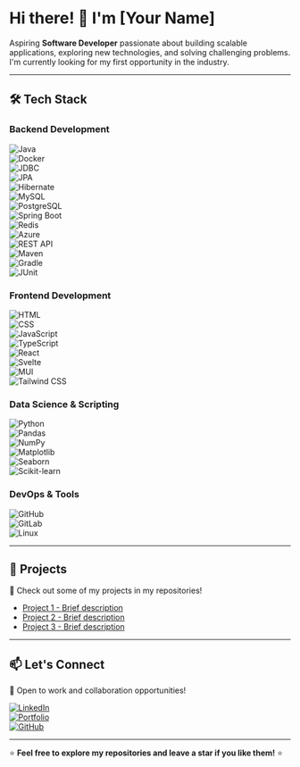 # Hi there! 👋 I'm [Your Name]  

Aspiring **Software Developer** passionate about building scalable applications, exploring new technologies, and solving challenging problems. I'm currently looking for my first opportunity in the industry.  

---

## 🛠 Tech Stack  

### Backend Development  
![Java](https://img.shields.io/badge/Java-%23ED8B00.svg?style=flat&logo=java&logoColor=white)  
![Docker](https://img.shields.io/badge/Docker-%230db7ed.svg?style=flat&logo=docker&logoColor=white)  
![JDBC](https://img.shields.io/badge/JDBC-007396?style=flat&logo=java&logoColor=white)  
![JPA](https://img.shields.io/badge/JPA-007396?style=flat&logo=hibernate&logoColor=white)  
![Hibernate](https://img.shields.io/badge/Hibernate-59666C?style=flat&logo=hibernate&logoColor=white)  
![MySQL](https://img.shields.io/badge/MySQL-4479A1?style=flat&logo=mysql&logoColor=white)  
![PostgreSQL](https://img.shields.io/badge/PostgreSQL-336791?style=flat&logo=postgresql&logoColor=white)  
![Spring Boot](https://img.shields.io/badge/Spring%20Boot-6DB33F?style=flat&logo=spring&logoColor=white)  
![Redis](https://img.shields.io/badge/Redis-DC382D?style=flat&logo=redis&logoColor=white)  
![Azure](https://img.shields.io/badge/Microsoft%20Azure-0078D4?style=flat&logo=microsoft-azure&logoColor=white)  
![REST API](https://img.shields.io/badge/REST%20API-02569B?style=flat&logo=api&logoColor=white)  
![Maven](https://img.shields.io/badge/Maven-C71A36?style=flat&logo=apache-maven&logoColor=white)  
![Gradle](https://img.shields.io/badge/Gradle-02303A?style=flat&logo=gradle&logoColor=white)  
![JUnit](https://img.shields.io/badge/JUnit-25A162?style=flat&logo=junit5&logoColor=white)  

### Frontend Development  
![HTML](https://img.shields.io/badge/HTML5-E34F26?style=flat&logo=html5&logoColor=white)  
![CSS](https://img.shields.io/badge/CSS3-1572B6?style=flat&logo=css3&logoColor=white)  
![JavaScript](https://img.shields.io/badge/JavaScript-F7DF1E?style=flat&logo=javascript&logoColor=black)  
![TypeScript](https://img.shields.io/badge/TypeScript-3178C6?style=flat&logo=typescript&logoColor=white)  
![React](https://img.shields.io/badge/React-61DAFB?style=flat&logo=react&logoColor=black)  
![Svelte](https://img.shields.io/badge/Svelte-FF3E00?style=flat&logo=svelte&logoColor=white)  
![MUI](https://img.shields.io/badge/MUI-007FFF?style=flat&logo=mui&logoColor=white)  
![Tailwind CSS](https://img.shields.io/badge/Tailwind%20CSS-38B2AC?style=flat&logo=tailwind-css&logoColor=white)  

### Data Science & Scripting  
![Python](https://img.shields.io/badge/Python-3776AB?style=flat&logo=python&logoColor=white)  
![Pandas](https://img.shields.io/badge/Pandas-150458?style=flat&logo=pandas&logoColor=white)  
![NumPy](https://img.shields.io/badge/NumPy-013243?style=flat&logo=numpy&logoColor=white)  
![Matplotlib](https://img.shields.io/badge/Matplotlib-11557C?style=flat&logo=matplotlib&logoColor=white)  
![Seaborn](https://img.shields.io/badge/Seaborn-6A9FB5?style=flat&logo=python&logoColor=white)  
![Scikit-learn](https://img.shields.io/badge/Scikit%20Learn-F7931E?style=flat&logo=scikit-learn&logoColor=white)  

### DevOps & Tools  
![GitHub](https://img.shields.io/badge/GitHub-181717?style=flat&logo=github&logoColor=white)  
![GitLab](https://img.shields.io/badge/GitLab-FC6D26?style=flat&logo=gitlab&logoColor=white)  
![Linux](https://img.shields.io/badge/Linux-FCC624?style=flat&logo=linux&logoColor=black)  

---

## 📌 Projects  
🚀 Check out some of my projects in my repositories!  

- [Project 1 - Brief description](https://github.com/yourusername/project1)  
- [Project 2 - Brief description](https://github.com/yourusername/project2)  
- [Project 3 - Brief description](https://github.com/yourusername/project3)  

---

## 📫 Let's Connect  
💼 Open to work and collaboration opportunities!  

[![LinkedIn](https://img.shields.io/badge/-LinkedIn-blue?style=flat&logo=Linkedin&logoColor=white)](https://www.linkedin.com/in/yourprofile)  
[![Portfolio](https://img.shields.io/badge/-Portfolio-black?style=flat&logo=web&logoColor=white)](https://yourportfolio.com)  
[![GitHub](https://img.shields.io/badge/-GitHub-181717?style=flat&logo=github&logoColor=white)](https://github.com/yourusername)  

---

⭐ **Feel free to explore my repositories and leave a star if you like them!** ⭐
